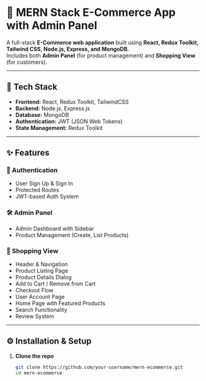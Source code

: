# 🛒 MERN Stack E-Commerce App with Admin Panel

A full-stack **E-Commerce web application** built using **React, Redux Toolkit, Tailwind CSS, Node.js, Express, and MongoDB**.  
Includes both **Admin Panel** (for product management) and **Shopping View** (for customers).

---

## 🚀 Tech Stack

- **Frontend:** React, Redux Toolkit, TailwindCSS
- **Backend:** Node.js, Express.js
- **Database:** MongoDB
- **Authentication:** JWT (JSON Web Tokens)
- **State Management:** Redux Toolkit

---

## ✨ Features

### 🔑 Authentication
- User Sign Up & Sign In
- Protected Routes
- JWT-based Auth System

### 🛠️ Admin Panel
- Admin Dashboard with Sidebar
- Product Management (Create, List Products)

### 🛒 Shopping View
- Header & Navigation
- Product Listing Page
- Product Details Dialog
- Add to Cart / Remove from Cart
- Checkout Flow
- User Account Page
- Home Page with Featured Products
- Search Functionality
- Review System

 
---

## ⚙️ Installation & Setup

1. **Clone the repo**
   ```bash
   git clone https://github.com/your-username/mern-ecommerce.git
   cd mern-ecommerce
